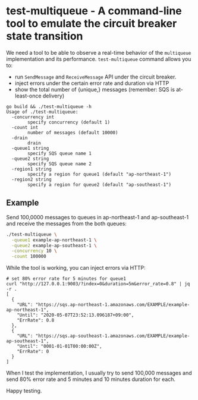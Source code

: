 # test-multiqueue - A command-line tool to emulate the circuit breaker state transition

We need a tool to be able to observe a real-time behavior of the `multiqueue` implementation and its performance. `test-multiqueue` command allows you to:
- run `SendMessage` and `ReceiveMessage` API under the circuit breaker.
- inject errors under the certain error rate and duration via HTTP
- show the total number of {unique,} messages (remember: SQS is at-least-once delivery)

```
go build && ./test-multiqueue -h
Usage of ./test-multiqueue:
  -concurrency int
    	specify concurrency (default 1)
  -count int
    	number of messages (default 10000)
  -drain
    	drain
  -queue1 string
    	specify SQS queue name 1
  -queue2 string
    	specify SQS queue name 2
  -region1 string
    	specify a region for queue1 (default "ap-northeast-1")
  -region2 string
    	specify a region for queue2 (default "ap-southeast-1")
```

## Example

Send 100,0000 messages to queues in ap-northeast-1 and ap-southeast-1 and receive the messages from the both queues:
```sh
./test-multiqueue \
  -queue1 example-ap-northeast-1 \
  -queue2 example-ap-southeast-1 \
  -concurrency 10 \
  -count 100000
```

While the tool is working, you can inject errors via HTTP:
```
# set 80% error rate for 5 minutes for queue1
curl "http://127.0.0.1:9003/?index=0&duration=5m&error_rate=0.8" | jq -r .
[
  {
    "URL": "https://sqs.ap-northeast-1.amazonaws.com/EXAMPLE/example-ap-northeast-1",
    "Until": "2020-05-07T23:52:13.096187+09:00",
    "ErrRate": 0.8
  },
  {
    "URL": "https://sqs.ap-southeast-1.amazonaws.com/EXAMPLE/example-ap-southeast-1",
    "Until": "0001-01-01T00:00:00Z",
    "ErrRate": 0
  }
]
```

When I test the implementation, I usually try to send 100,000 messages and send 80% error rate and 5 minutes and 10 minutes duration for each.

Happy testing.
